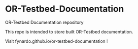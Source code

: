 # OR-Testbed-Documentation
OR-Testbed Documentation repository

This repo is intended to store built OR-Testbed documentation. 

Visit fynardo.github.io/or-testbed-documentation !
